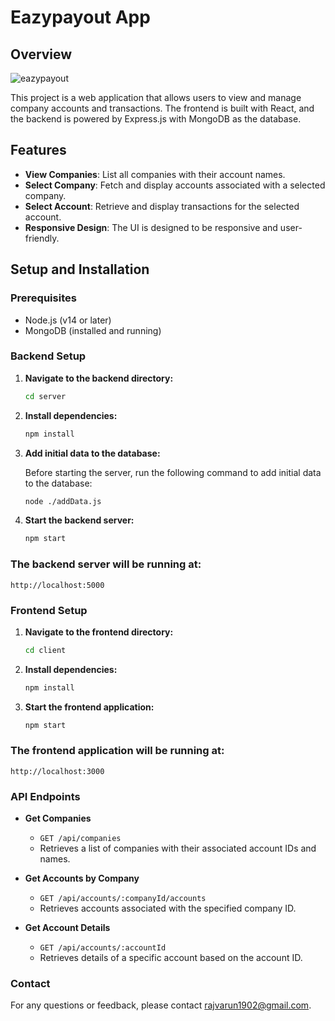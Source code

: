 # Eazypayout App

## Overview
![eazypayout](https://github.com/user-attachments/assets/52d0d25e-efa8-4cf7-96bc-eb97e391f040)

This project is a web application that allows users to view and manage company accounts and transactions. The frontend is built with React, and the backend is powered by Express.js with MongoDB as the database. 

## Features

- **View Companies**: List all companies with their account names.
- **Select Company**: Fetch and display accounts associated with a selected company.
- **Select Account**: Retrieve and display transactions for the selected account.
- **Responsive Design**: The UI is designed to be responsive and user-friendly.

## Setup and Installation

### Prerequisites

- Node.js (v14 or later)
- MongoDB (installed and running)

### Backend Setup

1. **Navigate to the backend directory:**

    ```bash
    cd server
    ```

2. **Install dependencies:**

    ```bash
    npm install
    ```

3. **Add initial data to the database:**

    Before starting the server, run the following command to add initial data to the database:

    ```bash
    node ./addData.js
    ```

4. **Start the backend server:**

    ```bash
    npm start
    ```
### The backend server will be running at:

```http://localhost:5000```

### Frontend Setup

1. **Navigate to the frontend directory:**

    ```bash
    cd client
    ```

2. **Install dependencies:**

    ```bash
    npm install
    ```

3. **Start the frontend application:**

    ```bash
    npm start
    ```
### The frontend application will be running at:

```http://localhost:3000```

### API Endpoints

- **Get Companies**
  - `GET /api/companies`
  - Retrieves a list of companies with their associated account IDs and names.

- **Get Accounts by Company**
  - `GET /api/accounts/:companyId/accounts`
  - Retrieves accounts associated with the specified company ID.

- **Get Account Details**
  - `GET /api/accounts/:accountId`
  - Retrieves details of a specific account based on the account ID.

### Contact
For any questions or feedback, please contact rajvarun1902@gmail.com.
